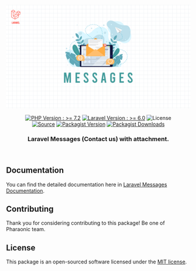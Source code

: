 <p align="center"><a href="https://pharaonic.io" target="_blank"><img src="https://raw.githubusercontent.com/Pharaonic/logos/main/messages.jpg"></a></p>

<p align="center">
  <a href="https://php.net" target="_blank"><img src="https://img.shields.io/static/v1?label=PHP&message=%3E=7.2&color=blue&style=flat-square" alt="PHP Version : >= 7.2"></a>
  <a href="https://laravel.com" target="_blank"><img src="https://img.shields.io/static/v1?label=Laravel&message=%3E=6.0&color=F05340&style=flat-square" alt="Laravel Version : >= 6.0"></a>
  <img src="https://img.shields.io/static/v1?label=License&message=MIT&color=brightgreen&style=flat-square" alt="License">
  <br>
  <a href="https://packagist.org/packages/Pharaonic/laravel-messages" target="_blank"><img src="https://img.shields.io/static/v1?label=Packagist&message=pharaonic/laravel-messages&color=blue&logo=packagist&logoColor=white" alt="Source"></a>
  <a href="https://packagist.org/packages/pharaonic/laravel-messages" target="_blank"><img src="https://poser.pugx.org/pharaonic/laravel-messages/v" alt="Packagist Version"></a>
  <a href="https://packagist.org/packages/pharaonic/laravel-messages" target="_blank"><img src="https://poser.pugx.org/pharaonic/laravel-messages/downloads" alt="Packagist Downloads"></a>
</p>

<h3 align="center">Laravel Messages (Contact us) with attachment.</h3>
<br>

## Documentation

You can find the detailed documentation here in [Laravel Messages Documentation](https://pharaonic.io/packages/laravel/messages).

## Contributing

Thank you for considering contributing to this package! Be one of Pharaonic team.

## License

This package is an open-sourced software licensed under the [MIT license](https://opensource.org/licenses/MIT).
